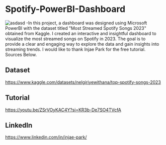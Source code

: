 # Spotify-PowerBI-Dashboard
![asdasd](https://github.com/Orhun526/Spotify-PowerBI-Dashboard/assets/142007010/8ccf3547-b2a9-410b-90ac-bcf87b59e07b)
-In this project, a dashboard was designed using Microsoft PowerBI with the dataset titled "Most Streamed Spotify Songs 2023" obtained from Kaggle. I created an interactive and insightful dashboard to visualize the most streamed songs on Spotify in 2023. The goal is to provide a clear and engaging way to explore the data and gain insights into streaming trends. I would like to thank Injae Park for the free tutorial. Sources Below.

## Dataset 
https://www.kaggle.com/datasets/nelgiriyewithana/top-spotify-songs-2023
## Tutorial
https://youtu.be/ZSrVOyKAC4Y?si=KR3b-De7SO4TVcfA
## LinkedIn
https://www.linkedin.com/in/injae-park/


